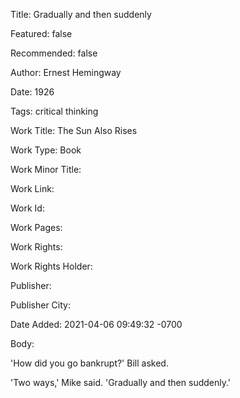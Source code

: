 Title: Gradually and then suddenly

Featured: false

Recommended: false

Author: Ernest Hemingway

Date: 1926

Tags: critical thinking

Work Title: The Sun Also Rises

Work Type: Book

Work Minor Title:  

Work Link: 

Work Id:  

Work Pages:  

Work Rights:  

Work Rights Holder:  

Publisher:  

Publisher City:  

Date Added: 2021-04-06 09:49:32 -0700

Body:

'How did you go bankrupt?' Bill asked.

'Two ways,' Mike said. 'Gradually and then suddenly.'

